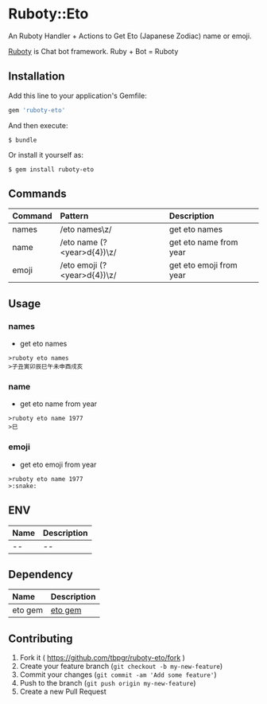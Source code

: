 # Ruboty::Eto

An Ruboty Handler + Actions to Get Eto (Japanese Zodiac) name or emoji.

[Ruboty](https://github.com/r7kamura/ruboty) is Chat bot framework. Ruby + Bot = Ruboty

## Installation

Add this line to your application's Gemfile:

```ruby
gem 'ruboty-eto'
```

And then execute:

    $ bundle

Or install it yourself as:

    $ gem install ruboty-eto

## Commands

|Command|Pattern|Description|
|:--|:--|:--|
|names|/eto names\z/|get eto names|
|name|/eto name (?&lt;year&gt;d\{4\})\z/|get eto name from year|
|emoji|/eto emoji (?&lt;year&gt;d\{4\})\z/|get eto emoji from year|

## Usage
### names
* get eto names

~~~
>ruboty eto names
>子丑寅卯辰巳午未申酉戌亥
~~~

### name
* get eto name from year

~~~
>ruboty eto name 1977
>巳
~~~

### emoji
* get eto emoji from year

~~~
>ruboty eto name 1977
>:snake:
~~~

## ENV

|Name|Description|
|:--|:--|
|--|--|

## Dependency

|Name|Description|
|:--|:--|
|eto gem|<i class="fa fa-github-square" style="font-size:1em;"></i> [eto gem](https://github.com/tbpgr/eto)|

## Contributing

1. Fork it ( https://github.com/tbpgr/ruboty-eto/fork )
2. Create your feature branch (`git checkout -b my-new-feature`)
3. Commit your changes (`git commit -am 'Add some feature'`)
4. Push to the branch (`git push origin my-new-feature`)
5. Create a new Pull Request
